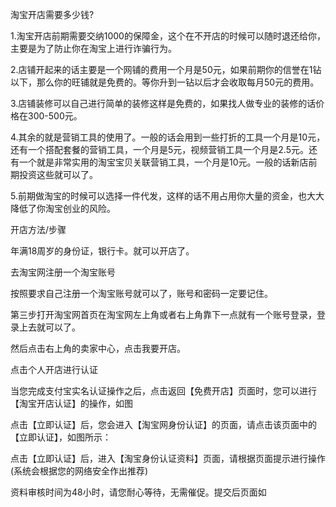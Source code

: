 淘宝开店需要多少钱?

1.淘宝开店前期需要交纳1000的保障金，这个在不开店的时候可以随时退还给你，主要是为了防止你在淘宝上进行诈骗行为。

2.店铺开起来的话主要是一个网铺的费用一个月是50元，如果前期你的信誉在1钻以下，那么你的旺铺就是免费的。等你升到一钻以后才会收取每月50元的费用。

3.店铺装修可以自己进行简单的装修这样是免费的，如果找人做专业的装修的话价格在300-500元。

4.其余的就是营销工具的使用了。一般的话会用到一些打折的工具一个月是10元，还有一个搭配套餐的营销工具，一个月是5元，视频营销工具一个月是2.5元。还有一个就是非常实用的淘宝宝贝关联营销工具，一个月是10元。一般的话新店前期投资这些就可以了。

5.前期做淘宝的时候可以选择一件代发，这样的话不用占用你大量的资金，也大大降低了你淘宝创业的风险。

开店方法/步骤

年满18周岁的身份证，银行卡。就可以开店了。

去淘宝网注册一个淘宝账号


按照要求自己注册一个淘宝账号就可以了，账号和密码一定要记住。


第三步打开淘宝网首页在淘宝网左上角或者右上角靠下一点就有一个账号登录，登录上去就可以了。


然后点击右上角的卖家中心，点击我要开店。


点击个人开店进行认证


当您完成支付宝实名认证操作之后，点击返回【免费开店】页面时，您可以进行【淘宝开店认证】的操作，如图


点击【立即认证】后，您会进入【淘宝网身份认证】的页面，请点击该页面中的【立即认证】，如图所示：


点击【立即认证】后，进入【淘宝身份认证资料】页面，请根据页面提示进行操作(系统会根据您的网络安全作出推荐)


资料审核时间为48小时，请您耐心等待，无需催促。提交后页面如


